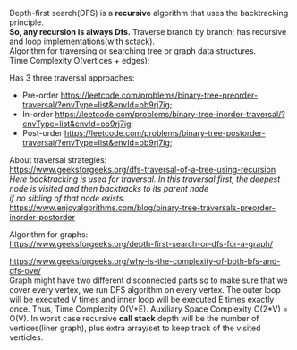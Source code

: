 Depth-first search(DFS) is a __recursive__ algorithm that uses the backtracking principle.\
__So, any recursion is always Dfs.__ Traverse branch by branch; has recursive and loop implementations(with sctack).\
Algorithm for traversing or searching tree or graph data structures.\
Time Complexity O(vertices + edges);

Has 3 three traversal approaches:
- Pre-order https://leetcode.com/problems/binary-tree-preorder-traversal/?envType=list&envId=ob9rj7ig;
- In-order https://leetcode.com/problems/binary-tree-inorder-traversal/?envType=list&envId=ob9rj7ig;
- Post-order https://leetcode.com/problems/binary-tree-postorder-traversal/?envType=list&envId=ob9rj7ig;

About traversal strategies:\
https://www.geeksforgeeks.org/dfs-traversal-of-a-tree-using-recursion \
*Here backtracking is used for traversal. In this traversal first, the deepest node is visited and then backtracks to its parent node\
if no sibling of that node exists*.\
https://www.enjoyalgorithms.com/blog/binary-tree-traversals-preorder-inorder-postorder

Algorithm for graphs:\
https://www.geeksforgeeks.org/depth-first-search-or-dfs-for-a-graph/

https://www.geeksforgeeks.org/why-is-the-complexity-of-both-bfs-and-dfs-ove/ \
Graph might have two different disconnected parts so to make sure that we cover every vertex, we run DFS algorithm on every vertex.
The outer loop will be executed V times and inner loop will be executed E times exactly once. Thus, Time Complexity O(V+E).
Auxiliary Space Complexity O(2*V) = O(V). In worst case recursive __call stack__ depth will be the number of vertices(liner graph), plus extra array/set to keep track of the visited verticles.
